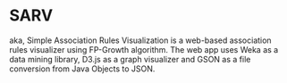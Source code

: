 # SARV
aka, Simple Association Rules Visualization is a web-based association rules visualizer using FP-Growth algorithm. The web app uses Weka as a data mining library, D3.js as a graph visualizer and GSON as a file conversion from Java Objects to JSON.
